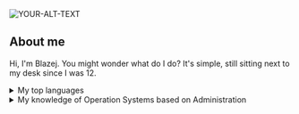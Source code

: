 <picture>
 <source media="(prefers-color-scheme: dark)" srcset="https://static1.srcdn.com/wordpress/wp-content/uploads/2023/07/anya-from-spy-x-family.jpg?q=50&fit=crop&w=1140&h=&dpr=1.5">
 <source media="(prefers-color-scheme: light)" srcset="https://static1.srcdn.com/wordpress/wp-content/uploads/2023/07/anya-from-spy-x-family.jpg?q=50&fit=crop&w=1140&h=&dpr=1.5">
 <img alt="YOUR-ALT-TEXT" src="https://static1.srcdn.com/wordpress/wp-content/uploads/2023/07/anya-from-spy-x-family.jpg?q=50&fit=crop&w=1140&h=&dpr=1.5">
</picture>

## About me 

Hi, I'm Blazej. You might wonder what do I do? It's simple, still sitting next to my desk since I was 12. 

<details>
<summary>My top languages</summary>

 | Rank | Languages |
|-----:|-----------|
|     1| Python    |
|     2| C#        |
|     3| SQL       | 

</details>

<details>
 
<summary>My knowledge of Operation Systems based on Administration</summary>

| Knowledge  |      OS     |
|  Very Good |    LINUX    |
|    Good    |   Windows   |

</details>
